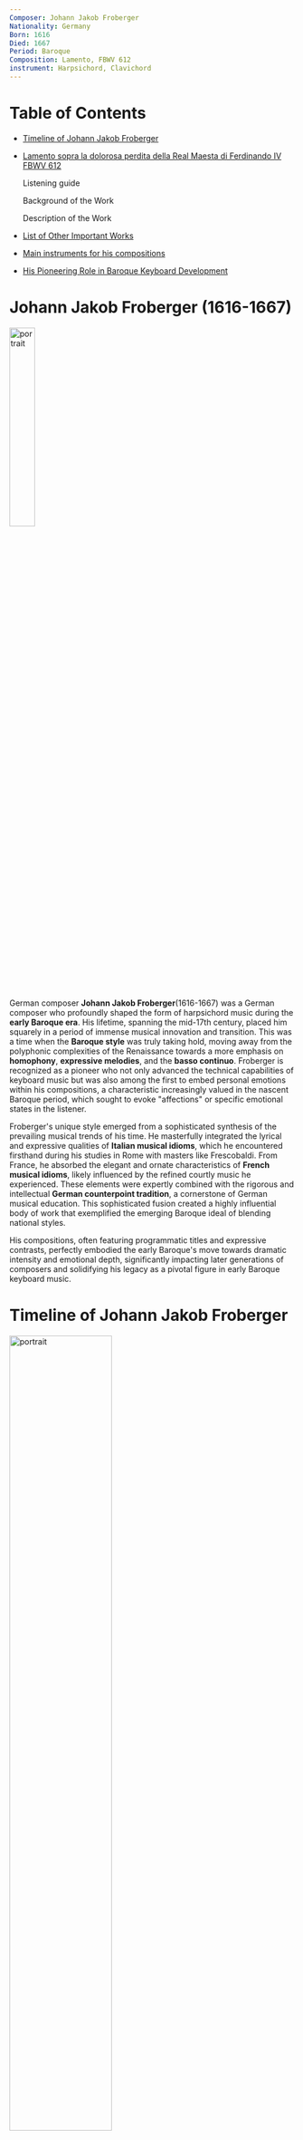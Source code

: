 ```yaml
---
Composer: Johann Jakob Froberger
Nationality: Germany
Born: 1616
Died: 1667
Period: Baroque
Composition: Lamento, FBWV 612
instrument: Harpsichord, Clavichord
---
```


# Table of Contents
- [Timeline of Johann Jakob Froberger](#timeline-of-johann-jakob-froberger)
- [Lamento sopra la dolorosa perdita della Real Maesta di Ferdinando IV FBWV 612](#lamento-sopra-la-dolorosa-perdita-della-real-maesta-di-ferdinando-iv-fbwv-612)

  Listening guide
  
  Background of the Work
  
  Description of the Work
  
- [List of Other Important Works](#list-of-other-important-works)
- [Main instruments for his compositions](#main-instruments-for-his-compositions)
- [His Pioneering Role in Baroque Keyboard Development](#His-Pioneering-Role-in-Baroque-Keyboard-Development)

# Johann Jakob Froberger (1616-1667)

<img src="./froberger.jpg"
alt="portrait" style="width:30%;" />

German composer
**Johann Jakob Froberger**(1616-1667) was a German composer who profoundly shaped the form of harpsichord music during the **early Baroque era**. His lifetime, spanning the mid-17th century, placed him squarely in a period of immense musical innovation and transition. This was a time when the **Baroque style** was truly taking hold, moving away from the polyphonic complexities of the Renaissance towards a more emphasis on **homophony**, **expressive melodies**, and the **basso continuo**. Froberger is recognized as a pioneer who not only advanced the technical capabilities of keyboard music but was also among the first to embed personal emotions within his compositions, a characteristic increasingly valued in the nascent Baroque period, which sought to evoke "affections" or specific emotional states in the listener.

Froberger's unique style emerged from a sophisticated synthesis of the prevailing musical trends of his time. He masterfully integrated the lyrical and expressive qualities of **Italian musical idioms**, which he encountered firsthand during his studies in Rome with masters like Frescobaldi. From France, he absorbed the elegant and ornate characteristics of **French musical idioms**, likely influenced by the refined courtly music he experienced. These elements were expertly combined with the rigorous and intellectual **German counterpoint tradition**, a cornerstone of German musical education. This sophisticated fusion created a highly influential body of work that exemplified the emerging Baroque ideal of blending national styles.


His compositions, often featuring programmatic titles and expressive contrasts, perfectly embodied the early Baroque's move towards dramatic intensity and emotional depth, significantly impacting later generations of composers and solidifying his legacy as a pivotal figure in early Baroque keyboard music.


# Timeline of Johann Jakob Froberger

<img src="./baroque_piaying_1.jpg"
alt="portrait" style="width:60%;" />


| Year | timeline | 
| ---- | ----- |
| 1616 | Born in Stuttgart |
| c. 1634 | Traveled to Vienna, likely becoming an organist at the imperial court |
| 1637-1641 | Studied with Girolamo Frescobaldi in Rome |
| 1641 | Returned to Vienna and resumed his post at the imperial court |
| c. 1649 | Traveled to Dresden, Brussels, and London |
| 1657 | Resigned from his official post at the Viennese court, but remained in service for a time |
| 1662 | Moved to the court of the Duchess Sibylla of Württemberg-Montbéliard in Héricourt, France |
| 1667 | Died in Héricourt, France |

The "c." placed before a year is an abbreviation of the Latin word **"circa"**. It means "approximately" or "around".
It's used when the exact date or year is unknown, indicating that an event happened approximately at that time. For instance, "c. 1634" means "around 1634."

[Back to TOC](#table-of-contents)


# Lamento sopra la dolorosa perdita della Real Maesta di Ferdinando IV FBWV 612
[Music](https://www.youtube.com/watch?v=eJLRrH2oahU)

<img src="./froberger_lamento_ferdinanto_iv.png"
alt="portrait" style="width:100%;" />


## Listening guide
| Time | Musical Contents |
| ----------- | ------------------------------------------------------------------------------------------------------------------------------------------- |
| 0:00 - 1:30 | Begins with slow, descending melodic figures and frequent dissonances, immediately establishing sorrow with a free, recitative-like rhythm. |
| 1:30 - 3:00 | Intensifies through chromatic progressions, repeated motives, and augmented/diminished chords, expressing mounting pain and unease.|
| 3:00 - 4:30 | Transitions to a calmer diatonic and homophonic texture, with gentle melodies and more consonances evoking peaceful contemplation. |
| 4:30 - 6:00 | Explodes with virtuosic passages, arpeggios, and intense dissonant clashes, reigniting emotional turmoil. |
| 6:00 - end  | Concludes in a slow minor key with fading melodies and long rests, leaving a sense of resigned sorrow and deep resonance.|

## Description of the Work

| Element        | Description                                                                |
| -------------- | -------------------------------------------------------------------------- |
| **Genre**      | Baroque keyboard music (*Lamento*, or lamentation)                         |
| **Dedication** | In memory of Ferdinand IV, King of the Romans                              |
| **Style**      | Free-form, slow-paced, introspective; features chromaticism and dissonance |
| **Symbolism**  | Descending scales evoke tears and sorrow (a common Baroque lament device)  |
| **Importance** | Early example of personal emotional expression in instrumental music       |


## Background of the Work

<img src="./ferdinanto_iv.jpg"
alt="portrait" style="width:50%;" />
-> Ferdinanto iv

**The Lamento sopra la dolorosa perdita della Real Maestà di Ferdinando IV, FBWV 612**, stands as one of Johann Jakob Froberger's **most expressive and intimate keyboard works**. Composed around 1657, it served as a heartfelt elegy for the unexpected death of Ferdinando IV, King of the Romans and heir to the Holy Roman Empire, that same year. Ferdinando IV's untimely passing at the age of 19 was a significant blow to the Habsburg dynasty, as he was highly regarded as a **promising successor**.

Froberger, who maintained close connections with European courts and nobility, particularly the Imperial court in Vienna where he served for much of his career, conceived this Lamento as a deeply personal articulation of his grief and perhaps that of the court. The piece goes beyond mere formality, transforming personal sorrow into a universal musical language of lament. This work exemplifies his remarkable capacity to intertwine profound emotional depth with **sophisticated musical structure**, **showcasing his innovative use of dissonance**, **flexible rhythm**, and **dramatic contrasts** to convey a narrative of loss and mourning. It marks a pivotal moment in the development of expressive keyboard music during the **early Baroque period**, solidifying Froberger's reputation as a master of both technical virtuosity and emotional eloquence.

[Back to TOC](#table-of-contents)


# List of Other Important Works
| Year | Works                                                                | YouTube |  
| ------- | -------------------------------------------------------------------- | ------- |
| 1654 | Lamento sopra la dolorosa perdita della Real Maestà di Ferdinando IV | [Listen](https://youtu.be/CDEvG1hfvt4) |  
| unknown | Toccata in a minor, FbWV 101                                         | [Listen](https://www.youtube.com/watch?v=nKDr0a3AmIM)   |  
| unknown | Ricercar in d minor, FbWV 407                                        | [Listen](https://www.youtube.com/watch?v=urRrLrCy-EA)   |  
| unknown | Capriccio in G Major, FbWV 507                                       | [Listen](https://www.youtube.com/watch?v=X4ul8Yy-DiY)   |  
| unknown | Partita No.7 in e minor, FbWV 607                                    | [Listen](https://www.youtube.com/watch?v=IPylijBoipU)   |  

[Back to TOC](#table-of-contents)


# Main instruments for his compositions
<img src="./Harpsichord.jpg"
alt="portrait" style="width:50%;" />

**Harpsichord** - A keyboard instrument where a **plectrum** plucks the strings when a key is pressed. This action produces a bright, resonant, and often piercing sound that cannot sustain notes or easily vary in volume based on touch. Widely popular during the Renaissance and Baroque periods, the harpsichord was a cornerstone for both solo performance and continuo playing in ensembles. Its distinct timbre made it a defining voice of early music.
  
<img src="./Clavichord.jpg"
alt="portrait" style="width:50%;" />

**Clavichord** - A keyboard instrument, widely used since the Middle Ages, where small metal blades called **tangents** strike the strings to produce sound. Unlike the harpsichord, the clavichord's unique mechanism allows for subtle control over dynamic nuances and even a vibrato effect called Bebung through finger pressure after the initial strike. This intimate and expressive instrument was primarily favored for private practice and small rooms due to its very soft volume.

<img src="./organ_f.jpg"
alt="portrait" style="width:50%;" />

**Organ** - A majestic wind instrument that produces sound by driving air (wind) through pipes, which are selected by pressing keys on a keyboard. Organs come in various sizes, from small portable instruments to massive church organs with thousands of pipes, offering an immense range of tonal colors and volumes. They were, and still are, central to religious music and classical compositions, renowned for their powerful and sustained sound.

[Back to TOC](#table-of-contents)




# His Pioneering Role in Baroque Keyboard Development

<img src="./baroque_piaying_2.jpg"
alt="portrait" style="width:70%;" />


**Johann Jakob Froberger** was truly an **international composer**, a pivotal figure who, though perhaps less celebrated in mainstream awareness than later Baroque giants, laid crucial groundwork for the era's keyboard music. He was one of the earliest to seamlessly blend the rigorous **German counterpoint tradition** with the expressive lyricism of **Italian idioms** and the elegant ornamentation of **French styles**. This unique synthesis made his music extraordinarily rich and influential, setting a precedent for the cosmopolitanism that would define much of the Baroque period.

Froberger is particularly renowned for formalizing the standard order of movements—**Allemande, Courante, Sarabande, and Gigue**—within **keyboard suites**. This structural innovation provided a template that would be adopted and expanded upon by countless composers for generations. Beyond mere technical display, Froberger was ahead of his time in his ability to imbue his music with deeply personal feelings and experiences. His programmatic pieces and laments, like the poignant "Lamento sopra la dolorosa perdita della Real Maesta di Ferdinando IV," are prime examples of his innovative approach to emotional expression, a characteristic that became central to Baroque aesthetics.

His works subsequently exerted considerable influence on towering figures such as **François Couperin** in France and **Johann Sebastian Bach** in Germany, both of whom undoubtedly studied and learned from Froberger's pioneering efforts. Even today, Froberger's compositions remain indispensable for understanding the historical evolution of harpsichord and keyboard music, offering a vital link between the Renaissance and the High Baroque and showcasing the depth and innovation present even in the earlier stages of this rich musical period. His legacy, though sometimes overshadowed, is a testament to his groundbreaking contributions.

[Back to TOC](#table-of-contents)

---

Source: [wikipedia](https://en.wikipedia.org/wiki/Johann_Jakob_Froberger)

source:[The university of Melbourne](https://pursuit.unimelb.edu.au/articles/instrumental-reward-of-the-harpsichord)

Source: [Discover Campania](https://discovercampania.it/personaggi-storici/320-ferdinando-iv-di-borbone)

Source: [Arts at Harvey Mudd College](https://arts.hmc.edu/Roger-Lebow-Baroque-Cello-and-Stephan-Moss-Harpsichord)


---
